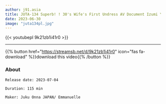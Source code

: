 ```yaml
---
author: j91.asia
title: JUTA-134 Superb! ! 30's Wife's First Undress AV Document Izumi Yamagishi
date: 2023-06-30
image: "juta134pl.jpg"
---
```



{{< youtubepl 9k21zb1i41r0 >}}
___

{{% button href="https://streamsb.net/d/9k21zb1i41r0" icon="fas fa-download" %}}download this video{{% /button %}}
### About

`Release date: 2023-07-04`

`Duration: 115 min`

`Maker:	Juku Onna JAPAN/ Emmanuelle`